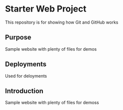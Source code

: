 # Starter Web Project

This repository is for showing how Git and GitHub works

## Purpose

Sample website with plenty of files for demos

## Deployments

Used for deloyments

## Introduction

Sample website with plenty of files for demoss
